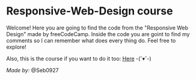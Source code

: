 # Responsive-Web-Design course
Welcome! Here you are going to find the code from the "Responsive Web Design" made by freeCodeCamp. Inside the code you are goint to find my comments so I can remember what does every thing do. Feel free to explore!

Also, this is the course if you want to do it too: [Here](https://www.freecodecamp.org/learn/2022/responsive-web-design/) -(˘▾˘-)


*Made by:* @Seb0927
